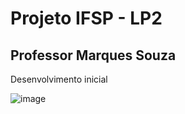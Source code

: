 <h1>Projeto IFSP - LP2</h1>

<h2>Professor Marques Souza</h2>

<p>Desenvolvimento inicial</p>

![image](https://user-images.githubusercontent.com/90663036/230739054-682646ee-440e-47fe-8627-fd2f13ab1fc6.png)
